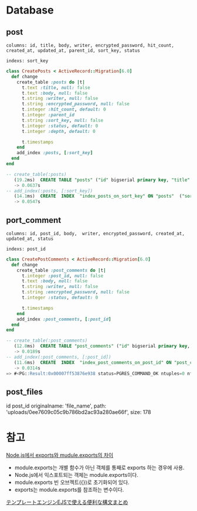 # Database
## post
`columns: id, title, body, writer, encrypted_password, hit_count, created_at, updated_at, parent_id, sort_key, status`

`indexs: sort_key`

```rb
class CreatePosts < ActiveRecord::Migration[6.0]
  def change
    create_table :posts do |t|
      t.text :title, null: false
      t.text :body, null: false
      t.string :writer, null: false
      t.string :encrypted_password, null: false
      t.integer :hit_count, default: 0
      t.integer :parent_id
      t.string :sort_key, null: false
      t.integer :status, default: 0
      t.integer :depth, default: 0

      t.timestamps
    end
    add_index :posts, [:sort_key]
  end
end
```

```sql
-- create_table(:posts)
   (19.2ms)  CREATE TABLE "posts" ("id" bigserial primary key, "title" text NOT NULL, "body" text NOT NULL, "writer" character varying NOT NULL, "encrypted_password" character varying NOT NULL, "hit_count" integer DEFAULT 0, "parent_id" integer, "sort_key" character varying NOT NULL, "status" integer DEFAULT 0, "depth" integer DEFAULT 0, "created_at" timestamp(6) NOT NULL, "updated_at" timestamp(6) NOT NULL)
   -> 0.0637s
-- add_index(:posts, [:sort_key])
   (14.1ms)  CREATE  INDEX  "index_posts_on_sort_key" ON "posts"  ("sort_key")
   -> 0.0547s
```

## port_comment

`columns: id, post_id, body,  writer, encrypted_password, created_at, updated_at, status`

`indexs: post_id`

```rb
class CreatePostComments < ActiveRecord::Migration[6.0]
  def change
    create_table :post_comments do |t|
      t.integer :post_id, null: false
      t.text :body, null: false
      t.string :writer, null: false
      t.string :encrypted_password, null: false
      t.integer :status, default: 0

      t.timestamps
    end
    add_index :post_comments, [:post_id]
  end
end
```

```sql
-- create_table(:post_comments)
   (12.8ms)  CREATE TABLE "post_comments" ("id" bigserial primary key, "post_id" integer NOT NULL, "body" text NOT NULL, "writer" character varying NOT NULL, "encrypted_password" character varying NOT NULL, "status" integer DEFAULT 0, "created_at" timestamp(6) NOT NULL, "updated_at" timestamp(6) NOT NULL)
   -> 0.0189s
-- add_index(:post_comments, [:post_id])
   (11.6ms)  CREATE  INDEX  "index_post_comments_on_post_id" ON "post_comments"  ("post_id")
   -> 0.0314s
=> #<PG::Result:0x00007ff53876e938 status=PGRES_COMMAND_OK ntuples=0 nfields=0 cmd_tuples=0>
```

## post_files
id
post_id
originalname: 'file_name',
path: 'uploads/0ee7609c05c9b786bd2ac93a280ae66f',
size: 178

# 참고
[Node.js에서 exports와 mudule.exports의 차이](http://happinessoncode.com/2018/05/20/nodejs-exports-and-module-exports/)

- module.exports는 개별 함수가 아닌 객체를 통째로 exports 하는 경우에 사용.
- Node.js에서 익스포트되는 객체는 module.exports이다.
- module.exports 빈 오브젝트({})로 초기화되어 있다.
- exports는 module.exports를 참조하는 변수이다.


[テンプレートエンジンEJSで使える便利な構文まとめ](https://qiita.com/y_hokkey/items/31f1daa6cecb5f4ea4c9)
